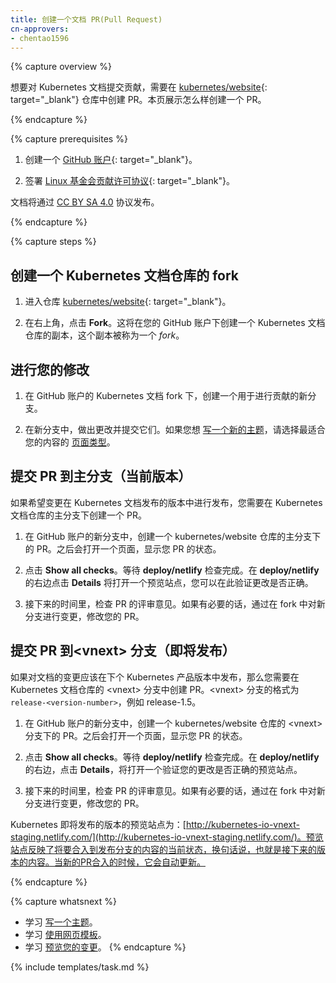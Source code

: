 ```yaml
---
title: 创建一个文档 PR(Pull Request)
cn-approvers:
- chentao1596
---
```



{% capture overview %}


想要对 Kubernetes 文档提交贡献，需要在 [kubernetes/website](https://github.com/kubernetes/website){: target="_blank"} 仓库中创建 PR。本页展示怎么样创建一个 PR。

{% endcapture %}

{% capture prerequisites %}


1. 创建一个 [GitHub 账户](https://github.com){: target="_blank"}。


1. 签署 [Linux 基金会贡献许可协议](https://identity.linuxfoundation.org/projects/cncf){: target="_blank"}。


文档将通过 [CC BY SA 4.0](https://git.k8s.io/kubernetes.github.io/LICENSE) 协议发布。

{% endcapture %}

{% capture steps %}


## 创建一个 Kubernetes 文档仓库的 fork


1. 进入仓库 [kubernetes/website](https://github.com/kubernetes/website){: target="_blank"}。


1. 在右上角，点击 **Fork**。这将在您的 GitHub 账户下创建一个 Kubernetes 文档仓库的副本，这个副本被称为一个 *fork*。


## 进行您的修改


1. 在 GitHub 账户的 Kubernetes 文档 fork 下，创建一个用于进行贡献的新分支。


1. 在新分支中，做出更改并提交它们。如果您想 [写一个新的主题](/docs/home/contribute/write-new-topic/)，请选择最适合您的内容的 [页面类型](/docs/home/contribute/page-templates/)。


## 提交 PR 到主分支（当前版本）


如果希望变更在 Kubernetes 文档发布的版本中进行发布，您需要在 Kubernetes 文档仓库的主分支下创建一个 PR。


1. 在 GitHub 账户的新分支中，创建一个 kubernetes/website 仓库的主分支下的 PR。之后会打开一个页面，显示您 PR 的状态。


1. 点击 **Show all checks**。等待 **deploy/netlify** 检查完成。在 **deploy/netlify** 的右边点击 **Details** 将打开一个预览站点，您可以在此验证更改是否正确。


1. 接下来的时间里，检查 PR 的评审意见。如果有必要的话，通过在 fork 中对新分支进行变更，修改您的 PR。


## 提交 PR 到&lt;vnext&gt; 分支（即将发布）


如果对文档的变更应该在下个 Kubernetes 产品版本中发布，那么您需要在 Kubernetes 文档仓库的 &lt;vnext&gt; 分支中创建 PR。&lt;vnext&gt; 分支的格式为 `release-<version-number>`，例如 release-1.5。


1. 在 GitHub 账户的新分支中，创建一个 kubernetes/website 仓库的 &lt;vnext&gt; 分支下的 PR。之后会打开一个页面，显示您 PR 的状态。


1. 点击 **Show all checks**。等待 **deploy/netlify** 检查完成。在 **deploy/netlify** 的右边，点击 **Details**，将打开一个验证您的更改是否正确的预览站点。


1. 接下来的时间里，检查 PR 的评审意见。如果有必要的话，通过在 fork 中对新分支进行变更，修改您的 PR。


Kubernetes 即将发布的版本的预览站点为：[http://kubernetes-io-vnext-staging.netlify.com/](http://kubernetes-io-vnext-staging.netlify.com/)。预览站点反映了将要合入到发布分支的内容的当前状态，换句话说，也就是接下来的版本的内容。当新的PR合入的时候，它会自动更新。

{% endcapture %}

{% capture whatsnext %}

* 学习 [写一个主题](/docs/home/contribute/write-new-topic/)。
* 学习 [使用网页模板](/docs/home/contribute/page-templates/)。
* 学习 [预览您的变更](/docs/home/contribute/stage-documentation-changes/)。
{% endcapture %}

{% include templates/task.md %}
